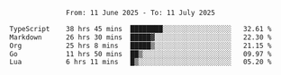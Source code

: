 <div align="center">
<p style="text-align: center;">
<!--START_SECTION:waka-->

```txt
From: 11 June 2025 - To: 11 July 2025

TypeScript    38 hrs 45 mins  ████████░░░░░░░░░░░░░░░░░   32.61 %
Markdown      26 hrs 30 mins  █████▓░░░░░░░░░░░░░░░░░░░   22.30 %
Org           25 hrs 8 mins   █████▒░░░░░░░░░░░░░░░░░░░   21.15 %
Go            11 hrs 50 mins  ██▒░░░░░░░░░░░░░░░░░░░░░░   09.97 %
Lua           6 hrs 11 mins   █▒░░░░░░░░░░░░░░░░░░░░░░░   05.20 %
```

<!--END_SECTION:waka-->
</p>
</div>
